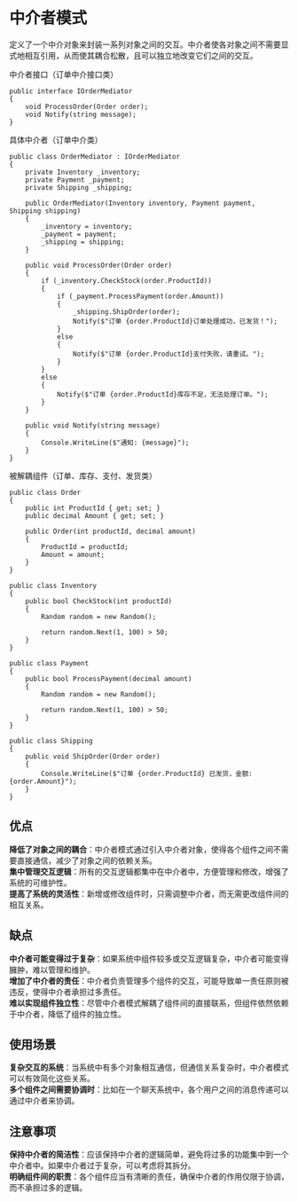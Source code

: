 ﻿# 中介者模式
定义了一个中介对象来封装一系列对象之间的交互。中介者使各对象之间不需要显式地相互引用，从而使其耦合松散，且可以独立地改变它们之间的交互。

中介者接口（订单中介接口类）
```
public interface IOrderMediator
{
    void ProcessOrder(Order order);
    void Notify(string message);
}
```

具体中介者（订单中介类）
```
public class OrderMediator : IOrderMediator
{
    private Inventory _inventory;
    private Payment _payment;
    private Shipping _shipping;

    public OrderMediator(Inventory inventory, Payment payment, Shipping shipping)
    {
        _inventory = inventory;
        _payment = payment;
        _shipping = shipping;
    }

    public void ProcessOrder(Order order)
    {
        if (_inventory.CheckStock(order.ProductId))
        {
            if (_payment.ProcessPayment(order.Amount))
            {
                _shipping.ShipOrder(order);
                Notify($"订单 {order.ProductId}订单处理成功，已发货！");
            }
            else
            {
                Notify($"订单 {order.ProductId}支付失败，请重试。");
            }
        }
        else
        {
            Notify($"订单 {order.ProductId}库存不足，无法处理订单。");
        }
    }

    public void Notify(string message)
    {
        Console.WriteLine($"通知: {message}");
    }
}
```

被解耦组件（订单、库存、支付、发货类）
```
public class Order
{
    public int ProductId { get; set; }
    public decimal Amount { get; set; }

    public Order(int productId, decimal amount)
    {
        ProductId = productId;
        Amount = amount;
    }
}

public class Inventory
{
    public bool CheckStock(int productId)
    {
        Random random = new Random();

        return random.Next(1, 100) > 50;
    }
}

public class Payment
{
    public bool ProcessPayment(decimal amount)
    {
        Random random = new Random();

        return random.Next(1, 100) > 50;
    }
}

public class Shipping
{
    public void ShipOrder(Order order)
    {
        Console.WriteLine($"订单 {order.ProductId} 已发货，金额: {order.Amount}");
    }
}
```

## 优点
**降低了对象之间的耦合**：中介者模式通过引入中介者对象，使得各个组件之间不需要直接通信，减少了对象之间的依赖关系。  
**集中管理交互逻辑**：所有的交互逻辑都集中在中介者中，方便管理和修改，增强了系统的可维护性。  
**提高了系统的灵活性**：新增或修改组件时，只需调整中介者，而无需更改组件间的相互关系。

## 缺点
**中介者可能变得过于复杂**：如果系统中组件较多或交互逻辑复杂，中介者可能变得臃肿，难以管理和维护。  
**增加了中介者的责任**：中介者负责管理多个组件的交互，可能导致单一责任原则被违反，使得中介者承担过多责任。  
**难以实现组件独立性**：尽管中介者模式解耦了组件间的直接联系，但组件依然依赖于中介者，降低了组件的独立性。

## 使用场景
**复杂交互的系统**：当系统中有多个对象相互通信，但通信关系复杂时，中介者模式可以有效简化这些关系。  
**多个组件之间需要协调时**：比如在一个聊天系统中，各个用户之间的消息传递可以通过中介者来协调。

## 注意事项
**保持中介者的简洁性**：应该保持中介者的逻辑简单，避免将过多的功能集中到一个中介者中。如果中介者过于复杂，可以考虑将其拆分。  
**明确组件间的职责**：各个组件应当有清晰的责任，确保中介者的作用仅限于协调，而不承担过多的逻辑。